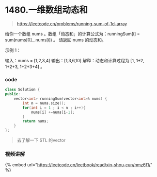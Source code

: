 # 1480.一维数组动态和

> https://leetcode.cn/problems/running-sum-of-1d-array

给你一个数组 nums 。数组「动态和」的计算公式为：runningSum\[i] = sum(nums\[0]…nums\[i]) 。 请返回 nums 的动态和。

示例 1：

输入：nums = \[1,2,3,4] 输出：\[1,3,6,10] 解释：动态和计算过程为 \[1, 1+2, 1+2+3, 1+2+3+4] 。

### code

```cpp
class Solution {
public:
    vector<int> runningSum(vector<int>& nums) {
        int n = nums.size();
        for(int i = 1 ; i < n ; i++){
            nums[i] +=nums[i-1];
        }
        return nums;
    }
};

```

> 去了解一下 STL 的vector

### 视频讲解

{% embed url="https://leetcode.cn/leetbook/read/xin-shou-cun/nmz6f1/" %}
